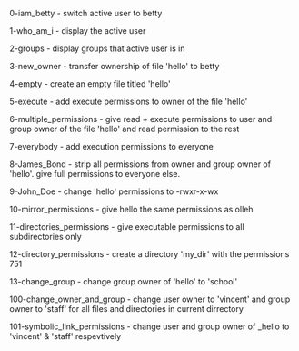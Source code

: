 0-iam_betty -
    switch active user to betty

1-who_am_i -
    display the active user

2-groups -
    display groups that active user is in

3-new_owner -
    transfer ownership of file 'hello' to
    betty

4-empty -
    create an empty file titled 'hello'

5-execute -
    add execute permissions to owner of
    the file 'hello'

6-multiple_permissions -
    give read + execute permissions to
    user and group owner of the file
    'hello' and read permission to the
    rest

7-everybody -
    add execution permissions to everyone

8-James_Bond -
    strip all permissions from owner and
    group owner of 'hello'. give full
    permissions to everyone else.

9-John_Doe -
    change 'hello' permissions to 
    -rwxr-x-wx

10-mirror_permissions -
    give hello the same permissions as
    olleh

11-directories_permissions -
    give executable permissions to all
    subdirectories only

12-directory_permissions -
    create a directory 'my_dir' with the
    permissions 751

13-change_group -
    change group owner of 'hello' to 
    'school'

100-change_owner_and_group -
    change user owner to 'vincent' and
    group owner to 'staff' for all files
    and directories in current dirrectory

101-symbolic_link_permissions -
    change user and group owner of _hello
    to 'vincent' & 'staff' respevtively


